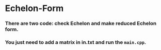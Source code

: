 # Echelon-Form

### There are two code: check Echelon and make reduced Echelon form.
### You just need to add a matrix in **in.txt** and run the `main.cpp`.
